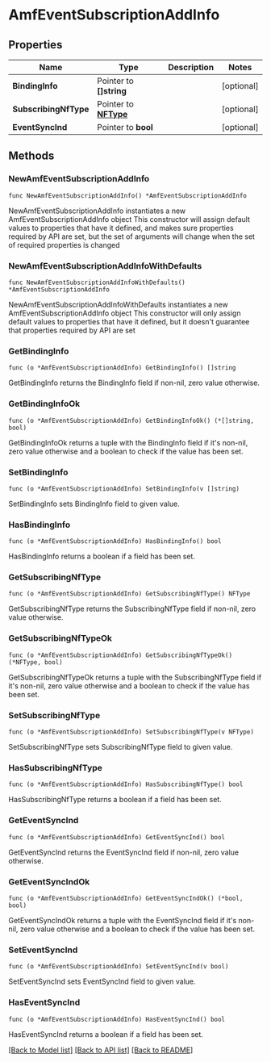 # AmfEventSubscriptionAddInfo

## Properties

Name | Type | Description | Notes
------------ | ------------- | ------------- | -------------
**BindingInfo** | Pointer to **[]string** |  | [optional] 
**SubscribingNfType** | Pointer to [**NFType**](NFType.md) |  | [optional] 
**EventSyncInd** | Pointer to **bool** |  | [optional] 

## Methods

### NewAmfEventSubscriptionAddInfo

`func NewAmfEventSubscriptionAddInfo() *AmfEventSubscriptionAddInfo`

NewAmfEventSubscriptionAddInfo instantiates a new AmfEventSubscriptionAddInfo object
This constructor will assign default values to properties that have it defined,
and makes sure properties required by API are set, but the set of arguments
will change when the set of required properties is changed

### NewAmfEventSubscriptionAddInfoWithDefaults

`func NewAmfEventSubscriptionAddInfoWithDefaults() *AmfEventSubscriptionAddInfo`

NewAmfEventSubscriptionAddInfoWithDefaults instantiates a new AmfEventSubscriptionAddInfo object
This constructor will only assign default values to properties that have it defined,
but it doesn't guarantee that properties required by API are set

### GetBindingInfo

`func (o *AmfEventSubscriptionAddInfo) GetBindingInfo() []string`

GetBindingInfo returns the BindingInfo field if non-nil, zero value otherwise.

### GetBindingInfoOk

`func (o *AmfEventSubscriptionAddInfo) GetBindingInfoOk() (*[]string, bool)`

GetBindingInfoOk returns a tuple with the BindingInfo field if it's non-nil, zero value otherwise
and a boolean to check if the value has been set.

### SetBindingInfo

`func (o *AmfEventSubscriptionAddInfo) SetBindingInfo(v []string)`

SetBindingInfo sets BindingInfo field to given value.

### HasBindingInfo

`func (o *AmfEventSubscriptionAddInfo) HasBindingInfo() bool`

HasBindingInfo returns a boolean if a field has been set.

### GetSubscribingNfType

`func (o *AmfEventSubscriptionAddInfo) GetSubscribingNfType() NFType`

GetSubscribingNfType returns the SubscribingNfType field if non-nil, zero value otherwise.

### GetSubscribingNfTypeOk

`func (o *AmfEventSubscriptionAddInfo) GetSubscribingNfTypeOk() (*NFType, bool)`

GetSubscribingNfTypeOk returns a tuple with the SubscribingNfType field if it's non-nil, zero value otherwise
and a boolean to check if the value has been set.

### SetSubscribingNfType

`func (o *AmfEventSubscriptionAddInfo) SetSubscribingNfType(v NFType)`

SetSubscribingNfType sets SubscribingNfType field to given value.

### HasSubscribingNfType

`func (o *AmfEventSubscriptionAddInfo) HasSubscribingNfType() bool`

HasSubscribingNfType returns a boolean if a field has been set.

### GetEventSyncInd

`func (o *AmfEventSubscriptionAddInfo) GetEventSyncInd() bool`

GetEventSyncInd returns the EventSyncInd field if non-nil, zero value otherwise.

### GetEventSyncIndOk

`func (o *AmfEventSubscriptionAddInfo) GetEventSyncIndOk() (*bool, bool)`

GetEventSyncIndOk returns a tuple with the EventSyncInd field if it's non-nil, zero value otherwise
and a boolean to check if the value has been set.

### SetEventSyncInd

`func (o *AmfEventSubscriptionAddInfo) SetEventSyncInd(v bool)`

SetEventSyncInd sets EventSyncInd field to given value.

### HasEventSyncInd

`func (o *AmfEventSubscriptionAddInfo) HasEventSyncInd() bool`

HasEventSyncInd returns a boolean if a field has been set.


[[Back to Model list]](../README.md#documentation-for-models) [[Back to API list]](../README.md#documentation-for-api-endpoints) [[Back to README]](../README.md)


